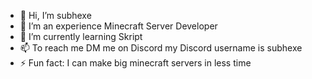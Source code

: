 - 👋 Hi, I’m subhexe
- 👀 I’m an experience Minecraft Server Developer
- 🌱 I’m currently learning Skript
- 📫 To reach me DM me on Discord my Discord username is subhexe
- ⚡ Fun fact: I can make big minecraft servers in less time

<!---
subhxer/subhxer is a ✨ special ✨ repository because its `README.md` (this file) appears on your GitHub profile.
You can click the Preview link to take a look at your changes.
--->
